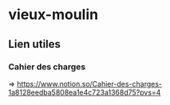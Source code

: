 # vieux-moulin

## Lien utiles

### Cahier des charges

 => https://www.notion.so/Cahier-des-charges-1a8128eedba5808ea1e4c723a1368d75?pvs=4